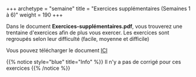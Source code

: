 +++
archetype = "semaine"
title = "Exercices supplémentaires (Semaines 1 à 6)"
weight = 190
+++


Dans le document **Exercices-supplémentaires.pdf**, vous trouverez une trentaine d'exercices afin de plus vous exercer.
Les exercices sont regroupés selon leur difficulté (facile, moyenne et difficile)

Vous pouvez télécharger le document [ICI](./Exercices-supplementaires.pdf)


{{% notice style="blue" title="Info" %}}
Il n'y a pas de corrigé pour ces exercices
{{% /notice %}}